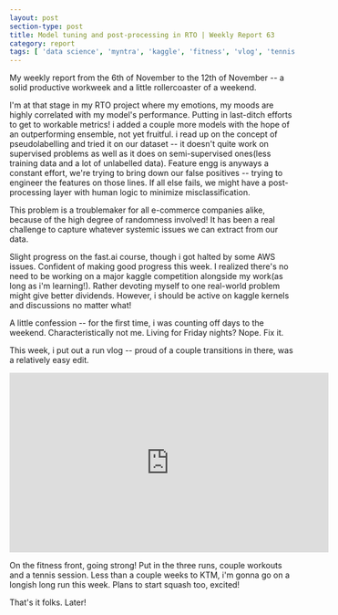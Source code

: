 ```yaml
---
layout: post
section-type: post
title: Model tuning and post-processing in RTO | Weekly Report 63
category: report
tags: [ 'data science', 'myntra', 'kaggle', 'fitness', 'vlog', 'tennis' ]
---
```


My weekly report from the 6th of November to the 12th of November -- a solid productive workweek and a little rollercoaster of a weekend. 

I'm at that stage in my RTO project where my emotions, my moods are highly correlated with my model's performance. Putting in last-ditch efforts to get to workable metrics! i added a couple more models with the hope of an outperforming ensemble, not yet fruitful. i read up on the concept of pseudolabelling and tried it on our dataset -- it doesn't quite work on supervised problems as well as it does on semi-supervised ones(less training data and a lot of unlabelled data). Feature engg is anyways a constant effort, we're trying to bring down our false positives -- trying to engineer the features on those lines. If all else fails, we might have a post-processing layer with human logic to minimize misclassification. 

This problem is a troublemaker for all e-commerce companies alike, because of the high degree of randomness involved! It has been a real challenge to capture whatever systemic issues we can extract from our data.

Slight progress on the fast.ai course, though i got halted by some AWS issues. Confident of making good progress this week. I realized there's no need to be working on a major kaggle competition alongside my work(as long as i'm learning!). Rather devoting myself to one real-world problem might give better dividends. However, i should be active on kaggle kernels and discussions no matter what! 

A little confession -- for the first time, i was counting off days to the weekend. Characteristically not me. Living for Friday nights? Nope. Fix it.

This week, i put out a run vlog -- proud of a couple transitions in there, was a relatively easy edit.

<iframe width="560" height="315" src="https://www.youtube.com/embed/lV2HekBDkRY" frameborder="0" allowfullscreen></iframe>

On the fitness front, going strong! Put in the three runs, couple workouts and a tennis session. Less than a couple weeks to KTM, i'm gonna go on a longish long run this week. Plans to start squash too, excited! 

That's it folks. Later!